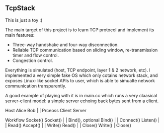## TcpStack

This is just a toy :)

The main target of this project is to learn TCP protocol and implement its main
features:

- Three-way handshake and four-way disconnection.
- Reliable TCP communication based on sliding window, re-transmission timer
  and flow control.
- Congestion control.

Everything is simulated (host, TCP endpoint, layer 1 & 2 network, etc). I
implemented a very simple fake OS which only cotains network stack, and exposes
Linux-like socket APIs to user, which is able to simualte network communication
transparently.

A good example of playing with it is in main.cc which runs a very claasical
server-client model: a simple server echoing back bytes sent from a client.
      
Host                 Alice                     Bob
                       |                        |
Prceoss              Client                   Server

Workflow            Socket()                  Socket()
                       |                         |
                     Bind(), optional          Bind()
                       |                         |
                    Connect()                 Listen()
                       |                         |
                     Read()                   Accept()
                       |                         |
                     Write()                   Read()
                       |                         |
                     Close()                   Write()
                                                 |
                                               Close()